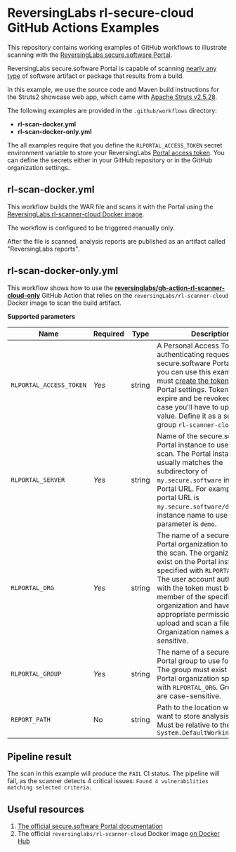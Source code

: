 # ReversingLabs rl-secure-cloud GitHub Actions Examples

This repository contains working examples of GitHub workflows to illustrate scanning with the
[ReversingLabs secure.software Portal](https://docs.secure.software/portal/integrations/).

ReversingLabs secure.software Portal is capable of scanning
[nearly any type](https://docs.secure.software/concepts/language-coverage)
of software artifact or package that results from a build.

In this example, we use the source code and Maven build instructions for the Struts2 showcase web app,
which came with [Apache Struts v2.5.28](https://archive.apache.org/dist/struts/2.5.28/).

The following examples are provided in the `.github/workflows` directory:

- **rl-scan-docker.yml**
- **rl-scan-docker-only.yml**

The all examples require that you define the `RLPORTAL_ACCESS_TOKEN` secret environment variable to store your ReversingLabs
[Portal access token](https://docs.secure.software/api/generate-api-token).
You can define the secrets either in your GitHub repository or in the GitHub organization settings.


## rl-scan-docker.yml

This workflow builds the WAR file and scans it with the Portal using the [ReversingLabs rl-scanner-cloud Docker image](https://hub.docker.com/r/reversinglabs/rl-scanner-cloud).

The workflow is configured to be triggered manually only.

After the file is scanned, analysis reports are published as an artifact called "ReversingLabs reports".


## rl-scan-docker-only.yml

This workflow shows how to use the **[reversinglabs/gh-action-rl-scanner-cloud-only](https://github.com/marketplace/actions/gh-action-rl-scanner-cloud-only)** GitHub Action that relies on the `reversingLabs/rl-scanner-cloud` Docker image to scan the build artifact.


**Supported parameters**

| Name | Required | Type | Description |
| ---- | -------- | ---- | ----------- |
| `RLPORTAL_ACCESS_TOKEN` | *Yes* | string | A Personal Access Token for authenticating requests to the secure.software Portal. Before you can use this example, you must [create the token](https://docs.secure.software/api/generate-api-token) in your Portal settings. Tokens can expire and be revoked, in which case you'll have to update this value. Define it as a secret in a group `rl-scanner-cloud` |
| `RLPORTAL_SERVER`      | *Yes* | string | Name of the secure.software Portal instance to use for the scan. The Portal instance name usually matches the subdirectory of `my.secure.software` in your Portal URL. For example, if your portal URL is `my.secure.software/demo`, the instance name to use with this parameter is `demo`. |
| `RLPORTAL_ORG`         | *Yes* | string | The name of a secure.software Portal organization to use for the scan. The organization must exist on the Portal instance specified with `RLPORTAL_SERVER`. The user account authenticated with the token must be a member of the specified organization and have the appropriate permissions to upload and scan a file. Organization names are case-sensitive. |
| `RLPORTAL_GROUP`       | *Yes* | string | The name of a secure.software Portal group to use for the scan. The group must exist in the Portal organization specified with `RLPORTAL_ORG`. Group names are case-sensitive. |
| `REPORT_PATH`           | No | string | Path to the location where you want to store analysis reports. Must be relative to the `System.DefaultWorkingDirectory` |


## Pipeline result

The scan in this example will produce the `FAIL` CI status.
The pipeline will fail, as the scanner detects 4 critical issues: `Found 4 vulnerabilities matching selected criteria.`

## Useful resources

  1. [The official secure.software Portal documentation](https://docs.secure.software/portal/)
  2. The official `reversinglabs/rl-scanner-cloud` Docker image [on Docker Hub](https://hub.docker.com/r/reversinglabs/rl-scanner-cloud)

